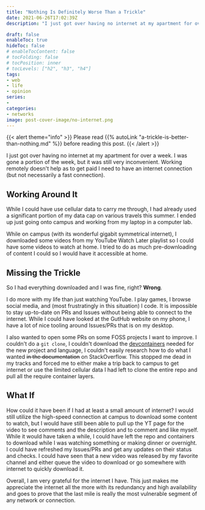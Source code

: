 ```yaml
---
title: "Nothing Is Definitely Worse Than a Trickle"
date: 2021-06-26T17:02:39Z
description: "I just got over having no internet at my apartment for over a week, and I can confirm that a trickle is better than nothing."

draft: false
enableToc: true
hideToc: false
# enableTocContent: false
# tocFolding: false
# tocPosition: inner
# tocLevels: ["h2", "h3", "h4"]
tags:
- web
- life
- opinion
series:
- 
categories:
- networks
image: post-cover-image/no-internet.png
---
```


{{< alert theme="info" >}} Please read {{% autoLink "a-trickle-is-better-than-nothing.md" %}} before reading this post.
{{< /alert >}}

I just got over having no internet at my apartment for over a week. I was gone a portion of the week, but it was still very inconvenient. Working remotely doesn't help as to get paid I need to have an internet connection (but not necessarily a fast connection).

## Working Around It

While I could have use cellular data to carry me through, I had already used a significant portion of my data cap on various travels this summer. I ended up just going onto campus and working from my laptop in a computer lab.

While on campus (with its wonderful gigabit symmetrical internet), I downloaded some videos from my YouTube Watch Later playlist so I could have some videos to watch at home. I tried to do as much pre-downloading of content I could so I would have it accessible at home.

## Missing the Trickle

So I had everything downloaded and I was fine, right? **Wrong**.

I do more with my life than just watching YouTube. I play games, I browse social media, and (most frustratingly in this situation) I code. It is impossible to stay up-to-date on PRs and Issues without being able to connect to the internet. While I could have looked at the GutHub website on my phone, I have a lot of nice tooling around Issues/PRs that is on my desktop.

I also wanted to open some PRs on some FOSS projects I want to improve. I couldn't do a `git clone`, I couldn't download the [devcontainers](getting-started-with-devcontainers) needed for the new project and language, I couldn't easily research how to do what I wanted ~~in the documentation~~ on StackOverflow. This stopped me dead in my tracks and forced me to either make a trip back to campus to get internet or use the limited cellular data I had left to clone the entire repo and pull all the require container layers.

## What If

How could it have been if I had at least a small amount of internet? I would still utilize the high-speed connection at campus to download some content to watch, but I would have still been able to pull up the YT page for the video to see comments and the description and to comment and like myself. While it would have taken a while, I could have left the repo and containers to download while I was watching something or making dinner or overnight. I could have refreshed my Issues/PRs and get any updates on their status and checks. I could have seen that a new video was released by my favorite channel and either queue the video to download or go somewhere with internet to quickly download it.

Overall, I am very grateful for the internet I have. This just makes me appreciate the internet all the more with its redundancy and high availability and goes to prove that the last mile is really the most vulnerable segment of any network or connection.
